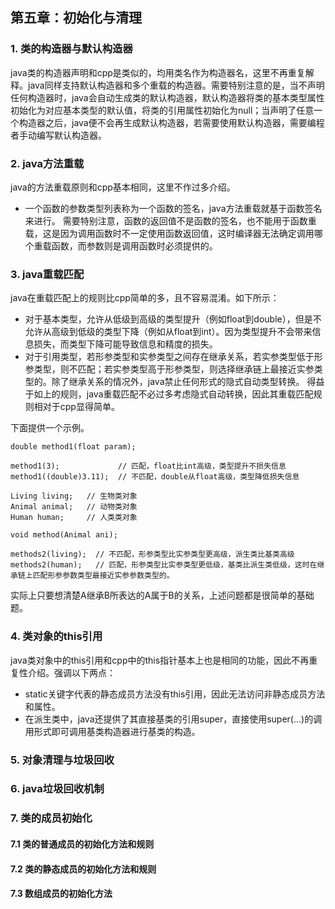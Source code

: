## 第五章：初始化与清理

### 1. 类的构造器与默认构造器
java类的构造器声明和cpp是类似的，均用类名作为构造器名，这里不再重复解释。java同样支持默认构造器和多个重载的构造器。需要特别注意的是，当不声明任何构造器时，java会自动生成类的默认构造器，默认构造器将类的基本类型属性初始化为对应基本类型的默认值，将类的引用属性初始化为null；当声明了任意一个构造器之后，java便不会再生成默认构造器，若需要使用默认构造器，需要编程者手动编写默认构造器。

### 2. java方法重载
java的方法重载原则和cpp基本相同，这里不作过多介绍。
+ 一个函数的参数类型列表称为一个函数的签名，java方法重载就基于函数签名来进行。
需要特别注意，函数的返回值不是函数的签名，也不能用于函数重载，这是因为调用函数时不一定使用函数返回值，这时编译器无法确定调用哪个重载函数，而参数则是调用函数时必须提供的。

### 3. java重载匹配
java在重载匹配上的规则比cpp简单的多，且不容易混淆。如下所示：
+ 对于基本类型，允许从低级到高级的类型提升（例如float到double），但是不允许从高级到低级的类型下降（例如从float到int）。因为类型提升不会带来信息损失，而类型下降可能导致信息和精度的损失。
+ 对于引用类型，若形参类型和实参类型之间存在继承关系，若实参类型低于形参类型，则不匹配；若实参类型高于形参类型，则选择继承链上最接近实参类型的。除了继承关系的情况外，java禁止任何形式的隐式自动类型转换。
得益于如上的规则，java重载匹配不必过多考虑隐式自动转换，因此其重载匹配规则相对于cpp显得简单。

下面提供一个示例。

```
double method1(float param);

method1(3);             // 匹配，float比int高级，类型提升不损失信息
method1((double)3.11);  // 不匹配，double从float高级，类型降低损失信息

Living living;   // 生物类对象
Animal animal;   // 动物类对象
Human human;     // 人类类对象

void method(Animal ani);  

methods2(living);  // 不匹配，形参类型比实参类型更高级，派生类比基类高级
methods2(human);   // 匹配，形参类型比实参类型更低级，基类比派生类低级，这时在继承链上匹配形参参数类型最接近实参参数类型的。
```

实际上只要想清楚A继承B所表达的A属于B的关系，上述问题都是很简单的基础题。

### 4. 类对象的this引用
java类对象中的this引用和cpp中的this指针基本上也是相同的功能，因此不再重复性介绍。强调以下两点：
+ static关键字代表的静态成员方法没有this引用，因此无法访问非静态成员方法和属性。
+ 在派生类中，java还提供了其直接基类的引用super，直接使用super(...)的调用形式即可调用基类构造器进行基类的构造。

### 5. 对象清理与垃圾回收


### 6. java垃圾回收机制


### 7. 类的成员初始化
#### 7.1 类的普通成员的初始化方法和规则

#### 7.2 类的静态成员的初始化方法和规则

#### 7.3 数组成员的初始化方法

